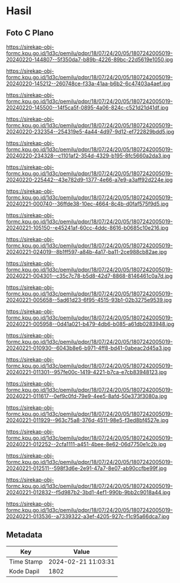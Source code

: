 # Hasil

## Foto C Plano

https://sirekap-obj-formc.kpu.go.id/1d3c/pemilu/pdpr/18/07/24/20/05/1807242005019-20240220-144807--5f350da7-b89b-4226-89bc-22d5619e1050.jpg

https://sirekap-obj-formc.kpu.go.id/1d3c/pemilu/pdpr/18/07/24/20/05/1807242005019-20240220-145212--260748ce-f33a-41aa-b6b2-6c47403a4aef.jpg

https://sirekap-obj-formc.kpu.go.id/1d3c/pemilu/pdpr/18/07/24/20/05/1807242005019-20240220-145500--14f5ca5f-0895-4a06-824c-c521d21d41df.jpg

https://sirekap-obj-formc.kpu.go.id/1d3c/pemilu/pdpr/18/07/24/20/05/1807242005019-20240220-232354--254319e5-4a44-4d97-9d12-ef722829bdd5.jpg

https://sirekap-obj-formc.kpu.go.id/1d3c/pemilu/pdpr/18/07/24/20/05/1807242005019-20240220-234328--c1101af2-354d-4329-b195-8fc5660a2da3.jpg

https://sirekap-obj-formc.kpu.go.id/1d3c/pemilu/pdpr/18/07/24/20/05/1807242005019-20240220-225442--43e782d9-1377-4e66-a7e9-a3aff92d224e.jpg

https://sirekap-obj-formc.kpu.go.id/1d3c/pemilu/pdpr/18/07/24/20/05/1807242005019-20240221-000740--36ffde38-10ec-4664-8c4b-d0faf575f9d5.jpg

https://sirekap-obj-formc.kpu.go.id/1d3c/pemilu/pdpr/18/07/24/20/05/1807242005019-20240221-105150--e45241af-60cc-4ddc-8616-b0685c10e216.jpg

https://sirekap-obj-formc.kpu.go.id/1d3c/pemilu/pdpr/18/07/24/20/05/1807242005019-20240221-024019--8b1ff597-a84b-4a17-ba11-2ce988cb82ae.jpg

https://sirekap-obj-formc.kpu.go.id/1d3c/pemilu/pdpr/18/07/24/20/05/1807242005019-20240221-004301--c35c7c78-b5d8-42d7-8868-8146461c0a7d.jpg

https://sirekap-obj-formc.kpu.go.id/1d3c/pemilu/pdpr/18/07/24/20/05/1807242005019-20240221-005658--5ad61d23-6f95-4515-93b1-02b3275e9539.jpg

https://sirekap-obj-formc.kpu.go.id/1d3c/pemilu/pdpr/18/07/24/20/05/1807242005019-20240221-005958--0d41a021-b479-4db6-b085-a61db0283948.jpg

https://sirekap-obj-formc.kpu.go.id/1d3c/pemilu/pdpr/18/07/24/20/05/1807242005019-20240221-010930--6043b8e6-b971-4ff8-bd41-0abeac2d45a3.jpg

https://sirekap-obj-formc.kpu.go.id/1d3c/pemilu/pdpr/18/07/24/20/05/1807242005019-20240221-011301--957fe00c-1419-4221-b7ca-e7cb83948123.jpg

https://sirekap-obj-formc.kpu.go.id/1d3c/pemilu/pdpr/18/07/24/20/05/1807242005019-20240221-011617--0ef9c0fd-79e9-4ee5-8afd-50e373f3080a.jpg

https://sirekap-obj-formc.kpu.go.id/1d3c/pemilu/pdpr/18/07/24/20/05/1807242005019-20240221-011929--963c75a8-376d-4511-98e5-f3ed8bf4527e.jpg

https://sirekap-obj-formc.kpu.go.id/1d3c/pemilu/pdpr/18/07/24/20/05/1807242005019-20240221-012252--2cfa1111-a451-4bee-8e62-06d7750e1c2b.jpg

https://sirekap-obj-formc.kpu.go.id/1d3c/pemilu/pdpr/18/07/24/20/05/1807242005019-20240221-012511--598f3d6e-2e91-47a7-8e07-ab90ccfbe99f.jpg

https://sirekap-obj-formc.kpu.go.id/1d3c/pemilu/pdpr/18/07/24/20/05/1807242005019-20240221-012832--f5d987b2-3bd1-4ef1-990b-9bb2c9018a44.jpg

https://sirekap-obj-formc.kpu.go.id/1d3c/pemilu/pdpr/18/07/24/20/05/1807242005019-20240221-013536--a7339322-a3ef-4205-927c-f1c95a66dca7.jpg


## Metadata

| Key        | Value               |
| ---------- | ------------------- |
| Time Stamp | 2024-02-21 11:03:31 |
| Kode Dapil | 1802                |



